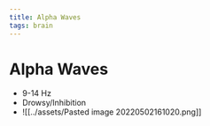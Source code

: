 ```yaml
---
title: Alpha Waves
tags: brain
---
```


# Alpha Waves
- 9-14 Hz
- Drowsy/Inhibition
- ![[../assets/Pasted image 20220502161020.png]]
























